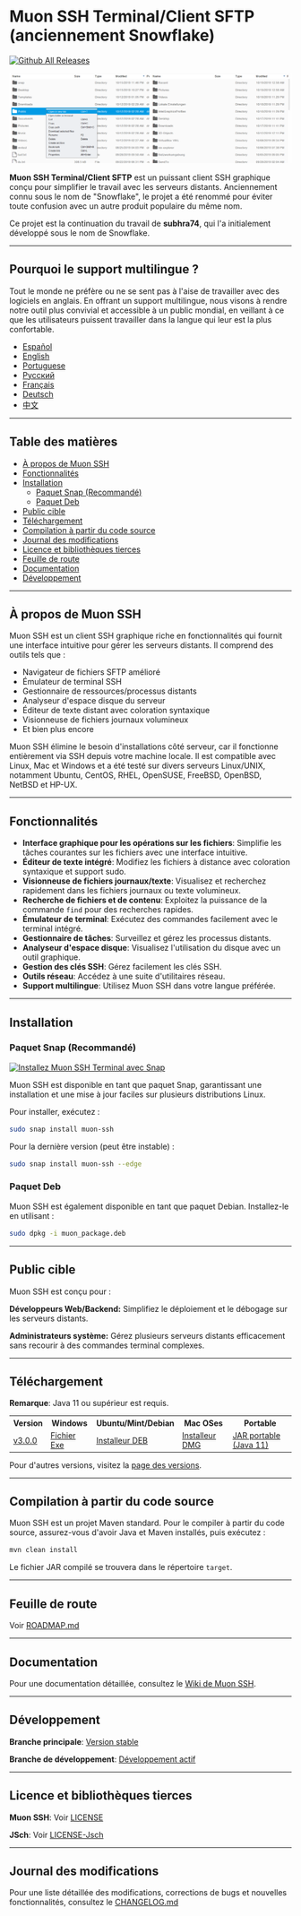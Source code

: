 # Muon SSH Terminal/Client SFTP (anciennement Snowflake)

[![Github All Releases](https://img.shields.io/github/downloads/subhra74/snowflake/total.svg)]()

<div> <img src="https://raw.githubusercontent.com/devlinx9/muonssh-screenshots/master/file-browser/2.png"> </div> 

**Muon SSH Terminal/Client SFTP** est un puissant client SSH graphique conçu pour simplifier le travail avec les serveurs distants. Anciennement connu sous le nom de "Snowflake", le projet a été renommé pour éviter toute confusion avec un autre produit populaire du même nom.

Ce projet est la continuation du travail de **subhra74**, qui l'a initialement développé sous le nom de Snowflake.

---

## Pourquoi le support multilingue ?

Tout le monde ne préfère ou ne se sent pas à l'aise de travailler avec des logiciels en anglais. En offrant un support multilingue, nous visons à rendre notre outil plus convivial et accessible à un public mondial, en veillant à ce que les utilisateurs puissent travailler dans la langue qui leur est la plus confortable.

- [Español](README_es.md)
- [English](README.md)
- [Portuguese](README_pt.md)
- [Pусский](README_ru.md)
- [Français](README_fr.md)
- [Deutsch](README_de.md)
- [中文](README_zh.md)

---

## Table des matières
- [À propos de Muon SSH](#à-propos-de-muon-ssh)
- [Fonctionnalités](#fonctionnalités)
- [Installation](#installation)
    - [Paquet Snap (Recommandé)](#paquet-snap-recommandé)
    - [Paquet Deb](#paquet-deb)
- [Public cible](#public-cible)
- [Téléchargement](#téléchargement)
- [Compilation à partir du code source](#compilation-à-partir-du-code-source)
- [Journal des modifications](#journal-des-modifications)
- [Licence et bibliothèques tierces](#licence-et-bibliothèques-tierces)
- [Feuille de route](#feuille-de-route)
- [Documentation](#documentation)
- [Développement](#développement)

---

## À propos de Muon SSH
Muon SSH est un client SSH graphique riche en fonctionnalités qui fournit une interface intuitive pour gérer les serveurs distants. Il comprend des outils tels que :
- Navigateur de fichiers SFTP amélioré
- Émulateur de terminal SSH
- Gestionnaire de ressources/processus distants
- Analyseur d'espace disque du serveur
- Éditeur de texte distant avec coloration syntaxique
- Visionneuse de fichiers journaux volumineux
- Et bien plus encore

Muon SSH élimine le besoin d'installations côté serveur, car il fonctionne entièrement via SSH depuis votre machine locale. Il est compatible avec Linux, Mac et Windows et a été testé sur divers serveurs Linux/UNIX, notamment Ubuntu, CentOS, RHEL, OpenSUSE, FreeBSD, OpenBSD, NetBSD et HP-UX.

---

## Fonctionnalités
- **Interface graphique pour les opérations sur les fichiers**: Simplifie les tâches courantes sur les fichiers avec une interface intuitive.
- **Éditeur de texte intégré**: Modifiez les fichiers à distance avec coloration syntaxique et support sudo.
- **Visionneuse de fichiers journaux/texte**: Visualisez et recherchez rapidement dans les fichiers journaux ou texte volumineux.
- **Recherche de fichiers et de contenu**: Exploitez la puissance de la commande `find` pour des recherches rapides.
- **Émulateur de terminal**: Exécutez des commandes facilement avec le terminal intégré.
- **Gestionnaire de tâches**: Surveillez et gérez les processus distants.
- **Analyseur d'espace disque**: Visualisez l'utilisation du disque avec un outil graphique.
- **Gestion des clés SSH**: Gérez facilement les clés SSH.
- **Outils réseau**: Accédez à une suite d'utilitaires réseau.
- **Support multilingue**: Utilisez Muon SSH dans votre langue préférée.

---

## Installation

### Paquet Snap (Recommandé)
[![Installez Muon SSH Terminal avec Snap](https://snapcraft.io/muon-ssh/badge.svg)](https://snapcraft.io/muon-ssh)

Muon SSH est disponible en tant que paquet Snap, garantissant une installation et une mise à jour faciles sur plusieurs distributions Linux.

Pour installer, exécutez :
```sh  
sudo snap install muon-ssh  
```

Pour la dernière version (peut être instable) :
```sh  
sudo snap install muon-ssh --edge    
```

### Paquet Deb
Muon SSH est également disponible en tant que paquet Debian. Installez-le en utilisant :
```sh  
sudo dpkg -i muon_package.deb   
```

---

## Public cible
Muon SSH est conçu pour :

**Développeurs Web/Backend:** Simplifiez le déploiement et le débogage sur les serveurs distants.

**Administrateurs système:** Gérez plusieurs serveurs distants efficacement sans recourir à des commandes terminal complexes.

---

## Téléchargement
**Remarque**: Java 11 ou supérieur est requis.

<table>
  <tr>
    <th>Version</th>
    <th>Windows</th>
    <th>Ubuntu/Mint/Debian</th>
    <th>Mac OSes</th>
    <th>Portable</th>
  </tr>
  <tr>
    <td>
      <a href="https://github.com/devlinx9/muon-ssh/releases/download/v3.0.0/muonssh_3.0.0.deb">v3.0.0</a>
    </td>
    <td>
      <a href="https://github.com/devlinx9/muon-ssh/releases/download/v3.0.0/muonssh_3.0.0.exe">Fichier Exe</a>
    </td>
    <td>
      <a href="https://github.com/devlinx9/muon-ssh/releases/download/v3.0.0/muonssh_3.0.0.deb">Installeur DEB</a>
    </td>
    <td>
      <a href="https://github.com/devlinx9/muon-ssh/releases/download/v3.0.0/muonssh_3.0.0.dmg">Installeur DMG</a>
    </td>
    <td>
      <a href="https://github.com/devlinx9/muon-ssh/releases/download/v3.0.0/muonssh_3.0.0.jar">JAR portable (Java 11)</a>
    </td>
  </tr>
</table>

Pour d'autres versions, visitez la <a href="https://github.com/devlinx9/muon-ssh/releases">page des versions</a>.

---

## Compilation à partir du code source
Muon SSH est un projet Maven standard. Pour le compiler à partir du code source, assurez-vous d'avoir Java et Maven installés, puis exécutez :
```sh  
mvn clean install  
```

Le fichier JAR compilé se trouvera dans le répertoire `target`.

---

## Feuille de route
Voir [ROADMAP.md](ROADMAP.md)

---

## Documentation
Pour une documentation détaillée, consultez le <a href="https://github.com/devlinx9/muon-ssh/wiki">Wiki de Muon SSH</a>.

---

## Développement
**Branche principale**: <a href="https://github.com/devlinx9/muon-ssh">Version stable</a>

**Branche de développement**: <a href="https://github.com/devlinx9/muon-ssh/tree/develop">Développement actif</a>

---

## Licence et bibliothèques tierces
**Muon SSH**: Voir [LICENSE](LICENSE)

**JSch**: Voir [LICENSE-Jsch](LICENSE-Jsch)

---

## Journal des modifications
Pour une liste détaillée des modifications, corrections de bugs et nouvelles fonctionnalités, consultez le [CHANGELOG.md](CHANGELOG.md)